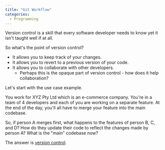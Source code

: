 ```yaml
---
title: "Git Workflow"
categories:
  - Programming
---
```


Version control is a skill that every software developer needs to know yet it
isn't taught well if at all.

So what's the point of version control?
- It allows you to keep track of your changes.
- It allows you to revert to a previous version of your code.
- It allows you to collaborate with other developers.
  - Perhaps this is the opaque part of version control - how does it help 
    collaboration?

Let's start with the use case example.

You work for XYZ Pty Ltd which is an e-commerce company. You're in a team of 
4 developers and each of you are working on a separate feature. At the end of the
day, you'll all have to merge your feature into the main codebase.

So, if person A merges first, what happens to the features of person B, C, and D?
How do they update their code to reflect the changes made by person A? What is
the "main" codebase now?

The answer is [version control](https://www.atlassian.com/git/tutorials/comparing-workflows/feature-branch-workflow).
